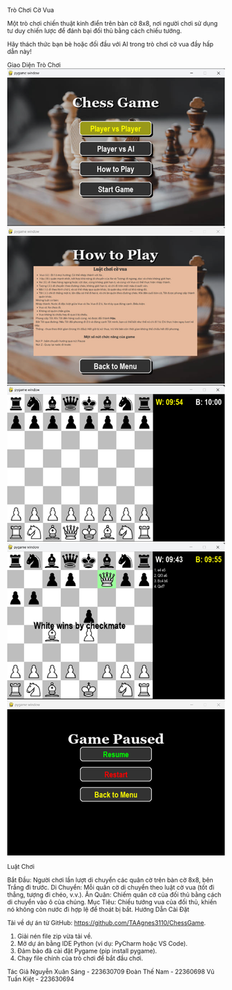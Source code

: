 Trò Chơi Cờ Vua

Một trò chơi chiến thuật kinh điển trên bàn cờ 8x8, nơi người chơi sử dụng tư duy chiến lược để đánh bại đối thủ bằng cách chiếu tướng.

Hãy thách thức bạn bè hoặc đối đầu với AI trong trò chơi cờ vua đầy hấp dẫn này!

Giao Diện Trò Chơi
![Ảnh demo1](https://github.com/TAAgnes3110/ChessGame/blob/main/images/Screenshot%202025-04-20%20222759.png)
![Ảnh demo2](https://github.com/TAAgnes3110/ChessGame/blob/main/images/Screenshot%202025-04-20%20222812.png)
![Ảnh demo3](https://github.com/TAAgnes3110/ChessGame/blob/main/images/Screenshot%202025-04-20%20222948.png)
![Ảnh demo4](https://github.com/TAAgnes3110/ChessGame/blob/main/images/Screenshot%202025-04-20%20223017.png)
![Ảnh demo5](https://github.com/TAAgnes3110/ChessGame/blob/main/images/Screenshot%202025-04-20%20223035.png)


Luật Chơi

Bắt Đầu: Người chơi lần lượt di chuyển các quân cờ trên bàn cờ 8x8, bên Trắng đi trước.
Di Chuyển: Mỗi quân cờ di chuyển theo luật cờ vua (tốt đi thẳng, tượng đi chéo, v.v.).
Ăn Quân: Chiếm quân cờ của đối thủ bằng cách di chuyển vào ô của chúng.
Mục Tiêu: Chiếu tướng vua của đối thủ, khiến nó không còn nước đi hợp lệ để thoát bị bắt.
Hướng Dẫn Cài Đặt

Tải về dự án từ GitHub: https://github.com/TAAgnes3110/ChessGame.
1. Giải nén file zip vừa tải về.
2. Mở dự án bằng IDE Python (ví dụ: PyCharm hoặc VS Code).
3. Đảm bảo đã cài đặt Pygame (pip install pygame).
4. Chạy file chính của trò chơi để bắt đầu chơi.


Tác Giả
Nguyễn Xuân Sáng - 223630709
Đoàn Thế Nam - 22360698
Vũ Tuấn Kiệt - 223630694

